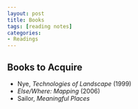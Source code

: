 ```yaml
---
layout: post
title: Books
tags: [reading notes]
categories:
- Readings
---
```


## Books to Acquire

- Nye, *Technologies of Landscape* (1999)
- *Else/Where: Mapping* (2006)
- Sailor, *Meaningful Places*
